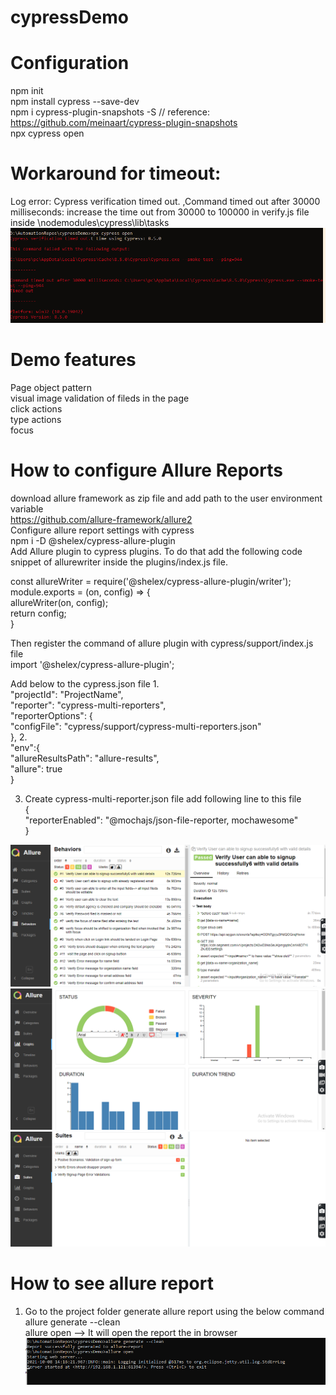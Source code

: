 # cypressDemo
# Configuration
npm init  
npm install cypress --save-dev  
npm i cypress-plugin-snapshots -S  // reference: https://github.com/meinaart/cypress-plugin-snapshots  
npx cypress open  


# Workaround for timeout:  
Log error: Cypress verification timed out. ,Command timed out after 30000 milliseconds: increase the time out from 30000 to 100000 in verify.js file inside \nodemodules\cypress\lib\tasks
![alt text](https://github.com/oletishiva/cypressDemo/blob/main/image.png)



# Demo features
Page object pattern  
visual image validation of fileds in the page  
click actions  
type actions  
focus  

# How to configure Allure Reports

download allure framework as zip file and add path to the user environment variable  
https://github.com/allure-framework/allure2  
Configure allure report settings with cypress  
npm i -D @shelex/cypress-allure-plugin  
Add Allure plugin to cypress plugins. To do that add the following code snippet of allurewriter inside the plugins/index.js file.  

const allureWriter = require('@shelex/cypress-allure-plugin/writer');  
module.exports = (on, config) => {  
  allureWriter(on, config);  
  return config;  
  }  

Then register the command of allure plugin with cypress/support/index.js file  
import '@shelex/cypress-allure-plugin';  


Add below to the cypress.json file
1.  
"projectId": "ProjectName",  
  "reporter": "cypress-multi-reporters",  
  "reporterOptions": {  
    "configFile": "cypress/support/cypress-multi-reporters.json"  
  },
2.  
"env":{  
 "allureResultsPath": "allure-results",  
    "allure": true  
}  

3. Create cypress-multi-reporter.json file add following line to this file  
{  
    "reporterEnabled": "@mochajs/json-file-reporter, mochawesome"  
}  

![alt text](https://github.com/oletishiva/cypressDemo/blob/main/allure1.png)
![alt text](https://github.com/oletishiva/cypressDemo/blob/main/allure2.png)
![alt text](https://github.com/oletishiva/cypressDemo/blob/main/allure3.png)

# How to see allure report  
1. Go to the project folder generate allure report using the below command  
allure generate --clean  
allure open --> It will open the report the in browser  
![alt text](https://github.com/oletishiva/cypressDemo/blob/main/allureserverstart.png)


